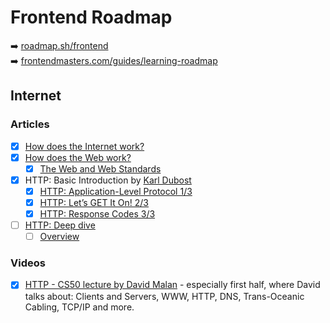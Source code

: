 # Frontend Roadmap

➡️ [roadmap.sh/frontend](https://roadmap.sh/frontend)\
➡️ [frontendmasters.com/guides/learning-roadmap](https://frontendmasters.com/guides/learning-roadmap)

## Internet

### Articles
- [x] [How does the Internet work?](https://developer.mozilla.org/en-US/docs/Learn/Common_questions/How_does_the_Internet_work)
- [x] [How does the Web work?](https://developer.mozilla.org/en-US/docs/Learn/Getting_started_with_the_web/How_the_Web_works)
  - [x] [The Web and Web Standards](https://developer.mozilla.org/en-US/docs/Learn/Getting_started_with_the_web/The_web_and_web_standards)
- [x] HTTP: Basic Introduction by [Karl Dubost](https://dev.opera.com/authors/karl-dubost/)
  - [x] [HTTP: Application-Level Protocol 1/3](https://dev.opera.com/articles/http-basic-introduction/)
  - [x] [HTTP: Let’s GET It On! 2/3](https://dev.opera.com/articles/http-lets-get-it-on/)
  - [x] [HTTP: Response Codes 3/3](https://dev.opera.com/articles/http-lets-get-it-on/)
- [ ] [HTTP: Deep dive](https://developer.mozilla.org/en-US/docs/Web/HTTP)
  - [ ] [Overview](https://developer.mozilla.org/en-US/docs/Web/HTTP/Overview)

### Videos
- [x] [HTTP - CS50 lecture by David Malan](https://www.youtube.com/watch?v=PUPDGbnpSjw&t=2836s) - especially first half, where David talks about: Clients and Servers, WWW, HTTP, DNS, Trans-Oceanic Cabling, TCP/IP and more.